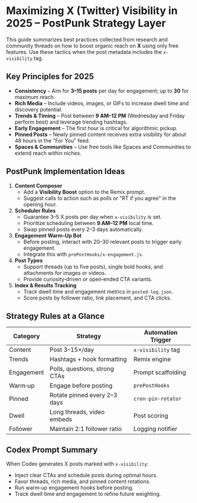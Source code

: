 # Maximizing X (Twitter) Visibility in 2025 – PostPunk Strategy Layer

This guide summarizes best practices collected from research and community threads on how to boost organic reach on **X** using only free features. Use these tactics when the post metadata includes the `x-visibility` tag.

## Key Principles for 2025

- **Consistency** – Aim for **3–15 posts** per day for engagement; up to **30** for maximum reach.
- **Rich Media** – Include videos, images, or GIFs to increase dwell time and discovery potential.
- **Trends & Timing** – Post between **9 AM–12 PM** (Wednesday and Friday perform best) and leverage trending hashtags.
- **Early Engagement** – The first hour is critical for algorithmic pickup.
- **Pinned Posts** – Newly pinned content receives extra visibility for about 48 hours in the "For You" feed.
- **Spaces & Communities** – Use free tools like Spaces and Communities to extend reach within niches.

## PostPunk Implementation Ideas

1. **Content Composer**
   - Add a **Visibility Boost** option to the Remix prompt.
   - Suggest calls to action such as polls or "RT if you agree" in the opening hour.
2. **Scheduler Rules**
   - Guarantee 3–5 X posts per day when `x-visibility` is set.
   - Prioritize scheduling between **9 AM–12 PM** local time.
   - Swap pinned posts every 2–3 days automatically.
3. **Engagement Warm‑Up Bot**
   - Before posting, interact with 20–30 relevant posts to trigger early engagement.
   - Integrate this with `prePostHooks/x-engagement.js`.
4. **Post Types**
   - Support threads (up to five posts), single bold hooks, and attachments for images or videos.
   - Provide curiosity‑driven or open‑ended CTA variants.
5. **Index & Results Tracking**
   - Track dwell time and engagement metrics in `posted-log.json`.
   - Score posts by follower ratio, link placement, and CTA clicks.

## Strategy Rules at a Glance

| Category   | Strategy                       | Automation Trigger |
|------------|--------------------------------|--------------------|
| Content    | Post 3–15×/day                 | `x-visibility` tag |
| Trends     | Hashtags + hook formatting     | Remix engine       |
| Engagement | Polls, questions, strong CTAs  | Prompt scaffolding |
| Warm‑up    | Engage before posting          | `prePostHooks`     |
| Pinned     | Rotate pinned every 2–3 days   | `cron-pin-rotator` |
| Dwell      | Long threads, video embeds     | Post scoring       |
| Follower   | Maintain 2:1 follower ratio    | Logging notifier   |

## Codex Prompt Summary

When Codex generates X posts marked with `x-visibility`:

- Inject clear CTAs and schedule posts during optimal hours.
- Favor threads, rich media, and pinned content rotations.
- Run warm‑up engagement hooks before posting.
- Track dwell time and engagement to refine future weighting.

